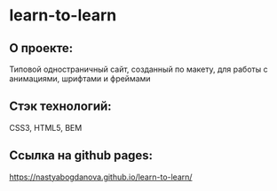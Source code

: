 # learn-to-learn

## О проекте:
Типовой одностраничный сайт, созданный по макету, для работы с анимациями, шрифтами и фреймами

## Стэк технологий:
CSS3, HTML5, BEM

## Ссылка на github pages:
https://nastyabogdanova.github.io/learn-to-learn/